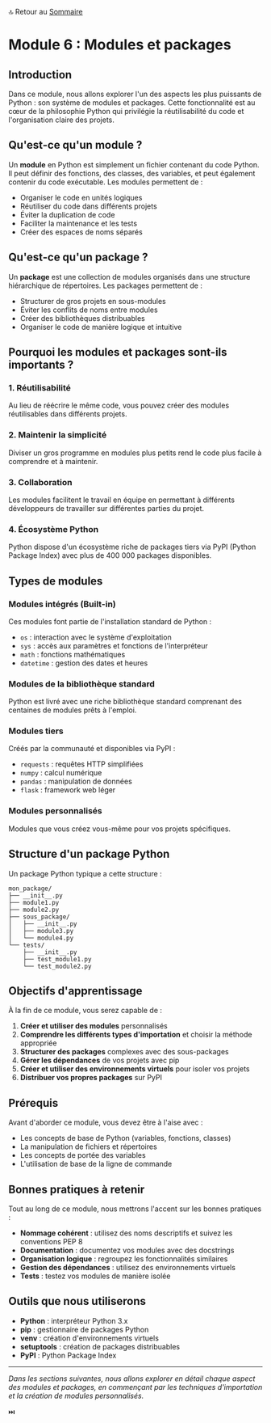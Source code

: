 🔝 Retour au [Sommaire](/SOMMAIRE.md)

# Module 6 : Modules et packages

## Introduction

Dans ce module, nous allons explorer l'un des aspects les plus puissants de Python : son système de modules et packages. Cette fonctionnalité est au cœur de la philosophie Python qui privilégie la réutilisabilité du code et l'organisation claire des projets.

## Qu'est-ce qu'un module ?

Un **module** en Python est simplement un fichier contenant du code Python. Il peut définir des fonctions, des classes, des variables, et peut également contenir du code exécutable. Les modules permettent de :

- Organiser le code en unités logiques
- Réutiliser du code dans différents projets
- Éviter la duplication de code
- Faciliter la maintenance et les tests
- Créer des espaces de noms séparés

## Qu'est-ce qu'un package ?

Un **package** est une collection de modules organisés dans une structure hiérarchique de répertoires. Les packages permettent de :

- Structurer de gros projets en sous-modules
- Éviter les conflits de noms entre modules
- Créer des bibliothèques distribuables
- Organiser le code de manière logique et intuitive

## Pourquoi les modules et packages sont-ils importants ?

### 1. **Réutilisabilité**
Au lieu de réécrire le même code, vous pouvez créer des modules réutilisables dans différents projets.

### 2. **Maintenir la simplicité**
Diviser un gros programme en modules plus petits rend le code plus facile à comprendre et à maintenir.

### 3. **Collaboration**
Les modules facilitent le travail en équipe en permettant à différents développeurs de travailler sur différentes parties du projet.

### 4. **Écosystème Python**
Python dispose d'un écosystème riche de packages tiers via PyPI (Python Package Index) avec plus de 400 000 packages disponibles.

## Types de modules

### Modules intégrés (Built-in)
Ces modules font partie de l'installation standard de Python :
- `os` : interaction avec le système d'exploitation
- `sys` : accès aux paramètres et fonctions de l'interpréteur
- `math` : fonctions mathématiques
- `datetime` : gestion des dates et heures

### Modules de la bibliothèque standard
Python est livré avec une riche bibliothèque standard comprenant des centaines de modules prêts à l'emploi.

### Modules tiers
Créés par la communauté et disponibles via PyPI :
- `requests` : requêtes HTTP simplifiées
- `numpy` : calcul numérique
- `pandas` : manipulation de données
- `flask` : framework web léger

### Modules personnalisés
Modules que vous créez vous-même pour vos projets spécifiques.

## Structure d'un package Python

Un package Python typique a cette structure :

```
mon_package/
├── __init__.py
├── module1.py
├── module2.py
├── sous_package/
│   ├── __init__.py
│   ├── module3.py
│   └── module4.py
└── tests/
    ├── __init__.py
    ├── test_module1.py
    └── test_module2.py
```

## Objectifs d'apprentissage

À la fin de ce module, vous serez capable de :

1. **Créer et utiliser des modules** personnalisés
2. **Comprendre les différents types d'importation** et choisir la méthode appropriée
3. **Structurer des packages** complexes avec des sous-packages
4. **Gérer les dépendances** de vos projets avec pip
5. **Créer et utiliser des environnements virtuels** pour isoler vos projets
6. **Distribuer vos propres packages** sur PyPI

## Prérequis

Avant d'aborder ce module, vous devez être à l'aise avec :

- Les concepts de base de Python (variables, fonctions, classes)
- La manipulation de fichiers et répertoires
- Les concepts de portée des variables
- L'utilisation de base de la ligne de commande

## Bonnes pratiques à retenir

Tout au long de ce module, nous mettrons l'accent sur les bonnes pratiques :

- **Nommage cohérent** : utilisez des noms descriptifs et suivez les conventions PEP 8
- **Documentation** : documentez vos modules avec des docstrings
- **Organisation logique** : regroupez les fonctionnalités similaires
- **Gestion des dépendances** : utilisez des environnements virtuels
- **Tests** : testez vos modules de manière isolée

## Outils que nous utiliserons

- **Python** : interpréteur Python 3.x
- **pip** : gestionnaire de packages Python
- **venv** : création d'environnements virtuels
- **setuptools** : création de packages distribuables
- **PyPI** : Python Package Index

---

*Dans les sections suivantes, nous allons explorer en détail chaque aspect des modules et packages, en commençant par les techniques d'importation et la création de modules personnalisés.*

⏭️
